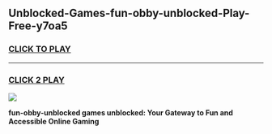 
## Unblocked-Games-fun-obby-unblocked-Play-Free-y7oa5
<h3>
<a href="https://premium76.site?title=fun-obby-unblocked&ref=19M">CLICK TO PLAY</a></h3>
<hr>

<h3>
<a href="https://premium76.site?title=fun-obby-unblocked&ref=19M">CLICK 2 PLAY</a>
  
</h3>

<a href="https://premium76.site?title=fun-obby-unblocked&ref=19M"><img src="https://clearcache.store/games.png"></a>


**fun-obby-unblocked games unblocked: Your Gateway to Fun and Accessible Online Gaming**
